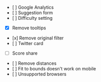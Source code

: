 - [ ] Google Analytics
- [ ] Suggestion form
- [ ] Difficulty setting
- [x] Remove tooltips
- [x] Remove original filter
- [ ] Twitter card
- [ ] Score share
- [ ] Remove distances
- [ ] Fit to bounds doesn't work on mobile
- [ ] Unsupported browsers